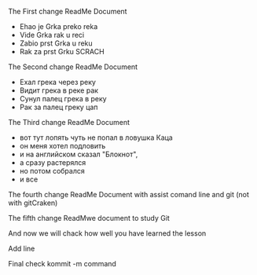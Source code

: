 The First change ReadMe Document
- Ehao je Grka preko reka
- Vide Grka rak u reci
- Zabio prst Grka u reku
- Rak za prst Grku SCRACH


The Second change ReadMe Document
- Ехал грека через реку
- Видит грека в реке рак
- Сунул палец грека в реку
- Рак за палец греку цап


The Third change ReadMe Document

- вот тут лопять чуть не попал в ловушка Каца
- он меня хотел подловить
- и на английском сказал "Блокнот",
- а сразу растерялся
- но потом собрался
- и все

The fourth change ReadMe Document with assist comand line and git (not with gitCraken)

The fifth change ReadMwe document to study Git

And now we will chack how well you have learned the lesson


Add line

Final check kommit -m command
